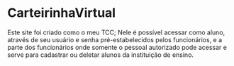 # CarteirinhaVirtual
Este site foi criado como o meu TCC; Nele é possível acessar como aluno, através de seu usuário e senha pré-estabelecidos pelos funcionários, e a parte dos funcionários onde somente o pessoal autorizado pode acessar e serve para cadastrar ou deletar alunos da instituição de ensino. 

